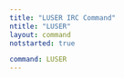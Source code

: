 ```yaml
---
title: "LUSER IRC Command"
ntitle: "LUSER"
layout: command
notstarted: true

command: LUSER
---
```

